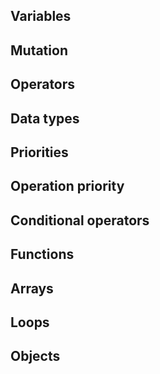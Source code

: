 ## Variables

## Mutation

## Operators

## Data types

## Priorities

## Operation priority

## Conditional operators

## Functions

## Arrays

## Loops

## Objects
